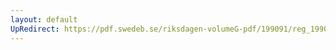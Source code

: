 ```yaml
---
layout: default
UpRedirect: https://pdf.swedeb.se/riksdagen-volumeG-pdf/199091/reg_199091/reg_199091_1126.pdf
---
```

